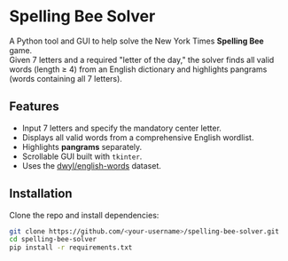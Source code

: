# Spelling Bee Solver

A Python tool and GUI to help solve the New York Times **Spelling Bee** game.  
Given 7 letters and a required "letter of the day," the solver finds all valid words (length ≥ 4) from an English dictionary and highlights pangrams (words containing all 7 letters).

## Features
- Input 7 letters and specify the mandatory center letter.
- Displays all valid words from a comprehensive English wordlist.
- Highlights **pangrams** separately.
- Scrollable GUI built with `tkinter`.
- Uses the [dwyl/english-words](https://github.com/dwyl/english-words) dataset.

## Installation
Clone the repo and install dependencies:

```bash
git clone https://github.com/<your-username>/spelling-bee-solver.git
cd spelling-bee-solver
pip install -r requirements.txt
